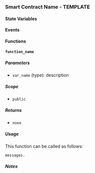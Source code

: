 ### Smart Contract Name - TEMPLATE

#### State Variables

#### Events

#### Functions

#### `function_name`

##### Parameters

- `var_name` (type): description

##### Scope

- `public`

##### Returns

- `none`

##### Usage

This function can be called as follows:

```
messages.
```

##### Notes
